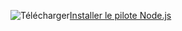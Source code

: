 ![Télécharger](../ssdt/media/download.png)[Installer le pilote Node.js](http://msdn.microsoft.com/library/mt652094.aspx)